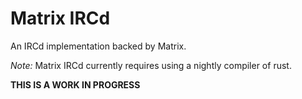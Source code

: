 Matrix IRCd
===========

An IRCd implementation backed by Matrix.

*Note:* Matrix IRCd currently requires using a nightly compiler of rust.

**THIS IS A WORK IN PROGRESS**
